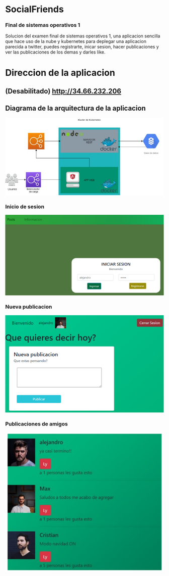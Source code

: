 # SocialFriends
### Final de sistemas operativos 1
Solucion del examen final de sistemas operativos 1, una aplicacion sencilla que hace uso de la nube y kubernetes para deplegar una aplicacion parecida a twitter, puedes registrarte, inicar sesion, hacer publicaciones y ver las publicaciones de los demas y darles like.

# Direccion de la aplicacion
## (Desabilitado) http://34.66.232.206

## Diagrama de la arquitectura de la aplicacion
![arquitectura](RESOURCES/Arquitectura_201700801.jpg)


### Inicio de sesion
![inicio](RESOURCES/inicio.png)


### Nueva publicacion 
![Nueva](RESOURCES/publicar.png)


### Publicaciones de amigos
![publicaciones](RESOURCES/ejemplo.png)
